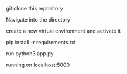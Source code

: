 git clone this repository

Navigate into the directory

create a new virtual environment and activate it

pip install -r requirements.txt

run python3 app.py

running on localhost:5000